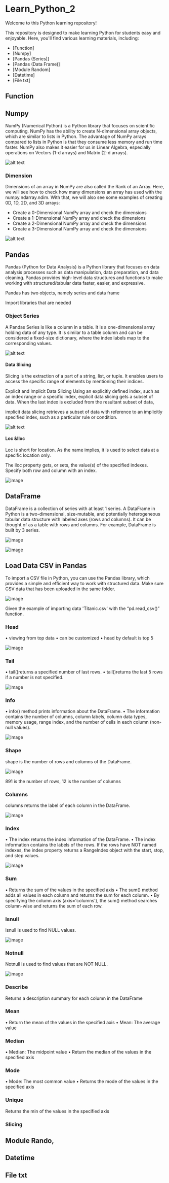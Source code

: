 # Learn_Python_2
Welcome to this Python learning repository!

This repository is designed to make learning Python for students easy and enjoyable. Here, you'll find various learning materials, including:
* [Function]
* [Numpy]
* [Pandas (Series)]
* [Pandas (Data Frame)]
* [Module Random] 
* [Datetime]
* [File txt]

## Function

## Numpy
NumPy (Numerical Python) is a Python library that focuses on scientific computing. NumPy has the ability to create N-dimensional array objects, which are similar to lists in Python. The advantage of NumPy arrays compared to lists in Python is that they consume less memory and run time faster. NumPy also makes it easier for us in Linear Algebra, especially operations on Vectors (1-d arrays) and Matrix (2-d arrays).

![alt text](https://github.com/andhitogalih/Learn_Python_2/blob/main/Pandasseries.png) 

### Dimension
Dimensions of an array in NumPy are also called the Rank of an Array. Here, we will see how to check how many dimensions an array has used with the numpy.ndarray.ndim. With that, we will also see some examples of creating 0D, 1D, 2D, and 3D arrays:

* Create a 0-Dimensional NumPy array and check the dimensions
* Create a 1-Dimensional NumPy array and check the dimensions
* Create a 2-Dimensional NumPy array and check the dimensions
* Create a 3-Dimensional NumPy array and check the dimensions
  
![alt text](https://github.com/andhitogalih/Learn_Python_2/blob/main/Pandasseries.png) 

## Pandas
Pandas (Python for Data Analysis) is a Python library that focuses on data analysis processes such as data manipulation, data preparation, and data cleaning. Pandas provides high-level data structures and functions to make working with structured/tabular data faster, easier, and expressive.


Pandas has two objects, namely series and data frame


Import libraries that are needed
### Object Series
A Pandas Series is like a column in a table. It is a one-dimensional array holding data of any type. It is similar to a table column and can be considered a fixed-size dictionary, where the index labels map to the corresponding values.

![alt text](https://github.com/andhitogalih/Learn_Python_2/blob/main/Pandasseries.png) 

#### Data Slicing
Slicing is the extraction of a part of a string, list, or tuple. It enables users to access the specific range of elements by mentioning their indices.

Explicit and Implicit Data Slicing
Using an explicitly defined index, such as an index range or a specific index, explicit data slicing gets a subset of data. When the last index is excluded from the resultant subset of data, 


implicit data slicing retrieves a subset of data with reference to an implicitly specified index, such as a particular rule or condition.

![alt text](https://github.com/andhitogalih/Learn_Python_2/blob/main/Slicing.png) 

#### Loc &Iloc
Loc is short for location. As the name implies, it is used to select data at a specific location only.

The iloc property gets, or sets, the value(s) of the specified indexes. Specify both row and column with an index.

![image](https://github.com/MaulitaNurSejati/NumPy_Pandas/assets/135823289/1cc305e2-a131-40ed-b70f-8178661473e3)
 
## DataFrame
DataFrame is a collection of series with at least 1 series. A DataFrame in Python is a two-dimensional, size-mutable, and potentially heterogeneous tabular data structure with labeled axes (rows and columns). It can be thought of as a table with rows and columns. For example, DataFrame is built by 3 series.

![image](https://github.com/MaulitaNurSejati/NumPy_Pandas/assets/135823289/92debff9-c08b-4cd3-816e-6f1631d22559)

![image](https://github.com/MaulitaNurSejati/NumPy_Pandas/assets/135823289/d1ac9153-9e2e-4df6-8a35-01214b4aa63d)

## Load Data CSV in Pandas
To import a CSV file in Python, you can use the Pandas library, which provides a simple and efficient way to work with structured data. Make sure CSV data that has been uploaded in the same folder.

![image](https://github.com/MaulitaNurSejati/NumPy_Pandas/assets/135823289/e56d5617-c8d8-4dce-8ab4-88e960aa6d49)

Given the example of importing data 'Titanic.csv' with the “pd.read_csv()” function.

### Head
•	viewing from top data
•	can be customized
•	head by default is top 5

![image](https://github.com/MaulitaNurSejati/NumPy_Pandas/assets/135823289/74b7928a-a39c-48ad-9be3-249301c6ff6b)

### Tail
•	tail()returns a specified number of last rows.
•	tail()returns the last 5 rows if a number is not specified.

![image](https://github.com/MaulitaNurSejati/NumPy_Pandas/assets/135823289/ed13695e-e9f0-45f6-8632-e1a697bc24ab)
 
### Info
•	info() method prints information about the DataFrame.
•	The information contains the number of columns, column labels, column data types, memory usage, range index, and the number of cells in each column (non-null values).

![image](https://github.com/MaulitaNurSejati/NumPy_Pandas/assets/135823289/b8284560-3819-48df-bb00-23638f4b1459)

### Shape
shape is the number of rows and columns of the DataFrame.

![image](https://github.com/MaulitaNurSejati/NumPy_Pandas/assets/135823289/4483f470-6e89-4d1e-886f-10fcbc028ceb)

891 is the number of rows, 12 is the number of columns

### Columns
columns returns the label of each column in the DataFrame.

![image](https://github.com/MaulitaNurSejati/NumPy_Pandas/assets/135823289/59448bfc-7aba-4e2a-bac7-402340bf39ba)

### Index
•	The index returns the index information of the DataFrame.
•	The index information contains the labels of the rows. If the rows have NOT named indexes, the index property returns a RangeIndex object with the start, stop, and step values.

![image](https://github.com/MaulitaNurSejati/NumPy_Pandas/assets/135823289/5ede1833-092a-4e90-b547-f375c213de2e)

### Sum
•	Returns the sum of the values in the specified axis
•	The sum() method adds all values in each column and returns the sum for each column.
•	By specifying the column axis (axis='columns'), the sum() method searches column-wise and returns the sum of each row.

### Isnull
Isnull is used to find NULL values.

![image](https://github.com/MaulitaNurSejati/NumPy_Pandas/assets/135823289/3a80720e-5cab-4ac0-a8a0-0b6b6a1c30f0)

### Notnull
Notnull is used to find values that are NOT NULL.

![image](https://github.com/MaulitaNurSejati/NumPy_Pandas/assets/135823289/4222a0a8-f7ad-4e1e-952c-278475dfa8e1)

### Describe
Returns a description summary for each column in the DataFrame

### Mean
•	Return the mean of the values in the specified axis
•	Mean: The average value

### Median
•	Median: The midpoint value
•	Return the median of the values in the specified axis

### Mode
•	Mode: The most common value
•	Returns the mode of the values in the specified axis

### Unique
Returns the min of the values in the specified axis

### Slicing

## Module Rando,
## Datetime
## File txt
